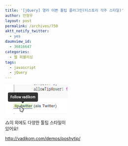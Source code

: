 ```yaml
---
title: '[jQuery] 열라 이쁜 툴팁 플러그인(티스토리 각주 스타일)'
author: 안형우
layout: post
permalink: /archives/750
aktt_notify_twitter:
  - yes
daumview_id:
  - 36816647
categories:
  - 웹 퍼블리싱
tags:
  - javascript
  - jQuery
---
```

<div style="width: 213px" class="wp-caption aligncenter">
  <img src="/uploads/legacy/old-images/1/cfile22.uf.177B195A4D4BC9611C32CA.png" alt="" width="203" height="96" /><p class="wp-caption-text">
    △이 외에도 다양한 툴팁 스타일이 있어요!
  </p>
</div>

<a href="http://vadikom.com/demos/poshytip/" target="_blank">http://vadikom.com/demos/poshytip/</a>